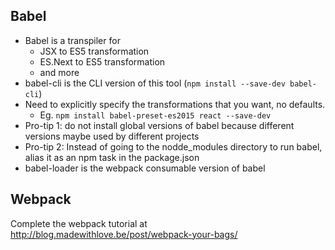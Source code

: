 ## Babel
- Babel is a transpiler for 
  - JSX to ES5 transformation
  - ES.Next to ES5 transformation
  - and more
- babel-cli is the CLI version of this tool (```npm install --save-dev babel-cli```)
- Need to explicitly specify the transformations that you want, no defaults.
  - Eg. ```npm install babel-preset-es2015 react --save-dev```
- Pro-tip 1: do not install global versions of babel because different versions maybe used by different projects
- Pro-tip 2: Instead of going to the nodde_modules directory to run babel, alias it as an npm task  in the package.json
- babel-loader is the webpack consumable version of babel

## Webpack
Complete the webpack tutorial at http://blog.madewithlove.be/post/webpack-your-bags/
